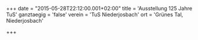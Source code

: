 +++
date = "2015-05-28T22:12:00.001+02:00"
title = 'Ausstellung 125 Jahre TuS'
ganztaegig = 'false'
verein = 'TuS Niederjosbach'
ort = 'Grünes Tal, Niederjosbach'

+++

      